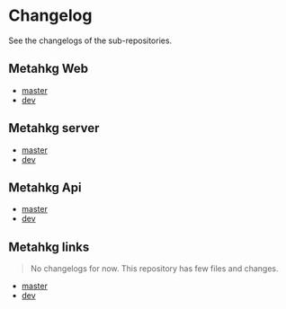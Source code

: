 # Changelog

See the changelogs of the sub-repositories.

## Metahkg Web

- [master](https://gitlab.com/metahkg/metahkg-web/-/tree/master/CHANGELOG.md)
- [dev](https://gitlab.com/metahkg/metahkg-web/-/tree/dev/CHANGELOG.md)

## Metahkg server

- [master](https://gitlab.com/metahkg/metahkg-server/-/tree/master/CHANGELOG.md)
- [dev](https://gitlab.com/metahkg/metahkg-server/-/tree/dev/CHANGELOG.md)

## Metahkg Api

- [master](https://gitlab.com/metahkg/metahkg-api/-/tree/master/CHANGELOG.md)
- [dev](https://gitlab.com/metahkg/metahkg-api/-/tree/dev/CHANGELOG.md)

## Metahkg links

> No changelogs for now. This repository has few files and changes.

- [master](https://gitlab.com/metahkg/metahkg-links/-/tree/master/CHANGELOG.md)
- [dev](https://gitlab.com/metahkg/metahkg-links/-/tree/dev/CHANGELOG.md)


